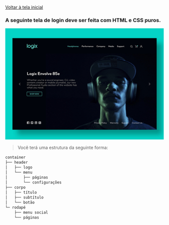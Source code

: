 [Voltar à tela inicial](../../README.md)

### A seguinte tela de login deve ser feita com HTML e CSS puros.
![Logix - Behance](../images/portfolio.jpg)
> Você terá uma estrutura da seguinte forma:
```text
container
├── header
│   ├── logo
│   └── menu
│       ├── páginas
│       └── configurações
├── corpo
│   ├── título
│   ├── subtítulo
│   └── botão
└─ rodapé
    ├── menu social
    └── páginas
```